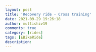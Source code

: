 ```yaml
---
layout: post
title: 'Recovery ride - Cross training'
date: 2021-09-29 19:26:18
author: multishiv19
comments: true
category: [rides]
tags: [EBikeRide]
description: 
---
```


<div width='100%' class='strava-embed-placeholder' data-embed-type='activity' data-embed-id='6036427206'></div>
<script src='https://strava-embeds.com/embed.js'></script>
